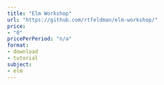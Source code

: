 ```yaml
---
title: "Elm Workshop"
url: "https://github.com/rtfeldman/elm-workshop/"
price: 
- "0"
pricePerPeriod: "n/a"
format: 
- download
- tutorial
subject: 
- elm
---
```

